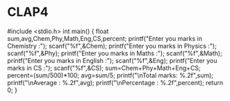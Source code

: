 # CLAP4
#include <stdio.h>
int main()
{
    float sum,avg,Chem,Phy,Math,Eng,CS,percent;
    printf("Enter you marks in Chemistry :");
    scanf("%f",&Chem);
    printf("Enter you marks in Physics :");
    scanf("%f",&Phy);
    printf("Enter you marks in Maths :");
    scanf("%f",&Math);
    printf("Enter you marks in English :");
    scanf("%f",&Eng);
    printf("Enter you marks in CS :");
    scanf("%f",&CS);
    sum=Chem+Phy+Math+Eng+CS;
    percent=(sum/500)*100;
    avg=sum/5;
    printf("\nTotal marks: %.2f",sum);
    printf("\nAverage : %.2f",avg);
    printf("\nPercentage : %.2f",percent);
    return 0;
}
